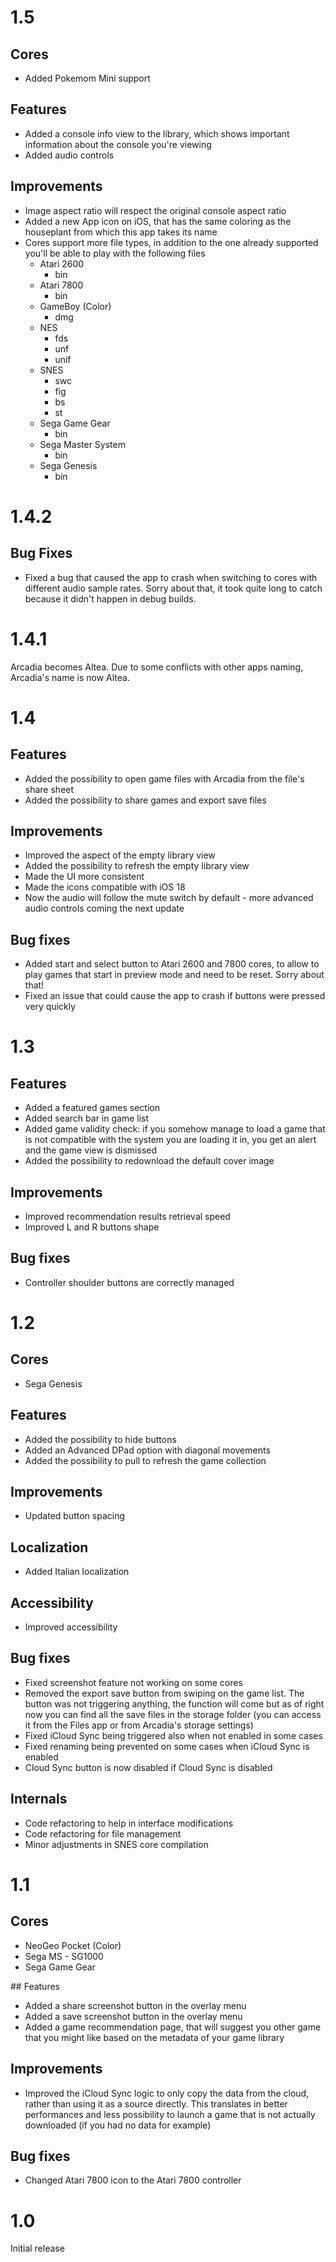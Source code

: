 # 1.5

## Cores

- Added Pokemom Mini support

## Features

- Added a console info view to the library, which shows important information about the console you're viewing
- Added audio controls

## Improvements

- Image aspect ratio will respect the original console aspect ratio
- Added a new App icon on iOS, that has the same coloring as the houseplant from which this app takes its name
- Cores support more file types, in addition to the one already supported you'll be able to play with the following files
    - Atari 2600
        - bin
    - Atari 7800
        - bin
    - GameBoy (Color)
        - dmg
    - NES
        - fds
        - unf
        - unif
    - SNES
        - swc
        - fig
        - bs
        - st
    - Sega Game Gear
        - bin
    - Sega Master System
        - bin
    - Sega Genesis
        - bin
    
    

# 1.4.2

## Bug Fixes

- Fixed a bug that caused the app to crash when switching to cores with different audio sample rates. Sorry about that, it took quite long to catch because it didn't happen in debug builds.

# 1.4.1

Arcadia becomes Altea. Due to some conflicts with other apps naming, Arcadia's name is now Altea.

# 1.4

## Features

- Added the possibility to open game files with Arcadia from the file's share sheet
- Added the possibility to share games and export save files

## Improvements

- Improved the aspect of the empty library view
- Added the possibility to refresh the empty library view
- Made the UI more consistent
- Made the icons compatible with iOS 18
- Now the audio will follow the mute switch by default - more advanced audio controls coming the next update

## Bug fixes

- Added start and select button to Atari 2600 and 7800 cores, to allow to play games that start in preview mode and need to be reset. Sorry about that!
- Fixed an issue that could cause the app to crash if buttons were pressed very quickly


# 1.3

## Features
- Added a featured games section
- Added search bar in game list
- Added game validity check: if you somehow manage to load a game that is not compatible with the system you are loading it in, you get an alert and the game view is dismissed
- Added the possibility to redownload the default cover image

## Improvements
- Improved recommendation results retrieval speed
- Improved L and R buttons shape

## Bug fixes
- Controller shoulder buttons are correctly managed

# 1.2

## Cores
- Sega Genesis

## Features
- Added the possibility to hide buttons
- Added an Advanced DPad option with diagonal movements
- Added the possibility to pull to refresh the game collection

## Improvements
- Updated button spacing

## Localization
- Added Italian localization

## Accessibility
- Improved accessibility

## Bug fixes
- Fixed screenshot feature not working on some cores
- Removed the export save button from swiping on the game list. The button was not triggering anything, the function will come but as of right now you can find all the save files in the storage folder (you can access it from the Files app or from Arcadia's storage settings)
- Fixed iCloud Sync being triggered also when not enabled in some cases
- Fixed renaming being prevented on some cases when iCloud Sync is enabled
- Cloud Sync button is now disabled if Cloud Sync is disabled

## Internals
- Code refactoring to help in interface modifications
- Code refactoring for file management
- Minor adjustments in SNES core compilation

# 1.1

## Cores
- NeoGeo Pocket (Color)
- Sega MS - SG1000
- Sega Game Gear

## Features
- Added a share screenshot button in the overlay menu
- Added a save screenshot button in the overlay menu
- Added a game recommendation page, that will suggest you other game that you might like based on the metadata of your game library

## Improvements
- Improved the iCloud Sync logic to only copy the data from the cloud, rather than using it as a source directly. This translates in better performances and less possibility to launch a game that is not actually downloaded (if you had no data for example)

## Bug fixes
- Changed Atari 7800 icon to the Atari 7800 controller

# 1.0

Initial release

